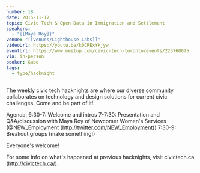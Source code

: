 ```yaml
---
number: 18
date: 2015-11-17
topic: Civic Tech & Open Data in Immigration and Settlement
speakers:
  - "[[Maya Roy]]"
venue: "[[venues/Lighthouse Labs]]"
videoUrl: https://youtu.be/k0CRExYkjyw
eventUrl: https://www.meetup.com/civic-tech-toronto/events/225760075
via: in-person
booker: Gabe
tags:
  - type/hacknight
---
```


The weekly civic tech hacknights are where our diverse community collaborates on technology and design solutions for current civic challenges. Come and be part of it!

Agenda:
6:30-7: Welcome and intros
7-7:30: Presentation and Q&A/discussion with Maya Roy of Newcomer Women's Services (@NEW_Employment (http://twitter.com/NEW_Employment))
7:30-9: Breakout groups (make something!)

Everyone's welcome!

For some info on what's happened at previous hacknights, visit civictech.ca (http://civictech.ca/).
